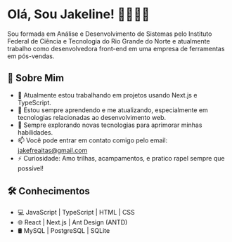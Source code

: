 # Olá, Sou Jakeline! 👋👨🏻‍💻

Sou formada em Análise e Desenvolvimento de Sistemas pelo Instituto Federal de Ciência e Tecnologia do Rio Grande do Norte e atualmente trabalho como desenvolvedora front-end em uma empresa de ferramentas em pós-vendas.

## 🚀 Sobre Mim

- 🔭 Atualmente estou trabalhando em projetos usando Next.js e TypeScript.
- 🌱 Estou sempre aprendendo e me atualizando, especialmente em tecnologias relacionadas ao desenvolvimento web.
- 🤔 Sempre explorando novas tecnologias para aprimorar minhas habilidades.
- 📫 Você pode entrar em contato comigo pelo email: jakefreaitas@gmail.com
- ⚡ Curiosidade: Amo trilhas, acampamentos, e pratico rapel sempre que possível!

## 🛠️ Conhecimentos

- 💻 JavaScript | TypeScript | HTML | CSS 
- 🌐 React | Next.js | Ant Design (ANTD)
- 🛢 MySQL | PostgreSQL | SQLite
